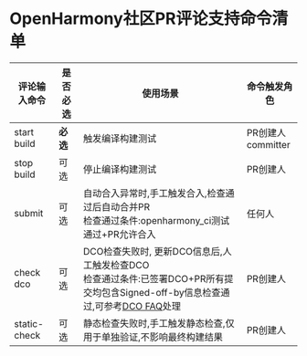 # OpenHarmony社区PR评论支持命令清单

| 评论输入命令 | 是否必选 | 使用场景                                                     | 命令触发角色 |
| ------------ | -------- | ------------------------------------------------------------ | ------------ |
| start build  | **必选** | 触发编译构建测试                                             | PR创建人<br>committer     |
| stop build   | 可选     | 停止编译构建测试                                             | PR创建人     |
| submit       | 可选     | 自动合入异常时,手工触发合入,检查通过后自动合并PR<br>检查通过条件:openharmony_ci测试通过+PR允许合入 | 任何人     |
| check dco    | 可选     | DCO检查失败时, 更新DCO信息后,人工触发检查DCO<br>检查通过条件:已签署DCO+PR所有提交均包含Signed-off-by信息检查通过,可参考[DCO FAQ](https://gitee.com/openharmony/docs/blob/master/zh-cn/contribute/FAQ.md)处理 | PR创建人     |
| static-check | 可选     | 静态检查失败时,手工触发静态检查,仅用于单独验证,不影响最终构建结果                   | PR创建人     |
